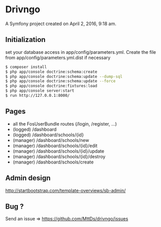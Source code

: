 Drivngo
=======

A Symfony project created on April 2, 2016, 9:18 am.

## Initialization

set your database access in app/config/parameters.yml. Create the file from app/config/parameters.yml.dist if necessary

```sh
$ composer install
$ php app/console doctrine:schema:create
$ php app/console doctrine:schema:update --dump-sql
$ php app/console doctrine:schema:update --force
$ php app/console doctrine:fixtures:load
$ php app/console server:start
$ run http://127.0.0.1:8000/
```

## Pages

* all the FosUserBundle routes (/login, /register, ...)
* (logged) /dashboard
* (logged) /dashboard/schools/{id}
* (manager) /dashboard/schools/new
* (manager) /dashboard/schools/{id}/edit
* (manager) /dashboard/schools/{id}/update
* (manager) /dashboard/schools/{id}/destroy
* (manager) /dashboard/schools/create

## Admin design

http://startbootstrap.com/template-overviews/sb-admin/

## Bug ?

Send an issue => https://github.com/MttDs/drivngo/issues
